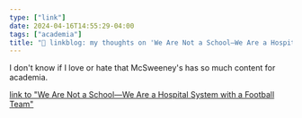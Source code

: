 ```yaml
---
type: ["link"]
date: 2024-04-16T14:55:29-04:00
tags: ["academia"]
title: "🔗 linkblog: my thoughts on 'We Are Not a School—We Are a Hospital System with a Football Team'"
---
```

I don't know if I love or hate that McSweeney's has so much content for academia.

[link to "We Are Not a School—We Are a Hospital System with a Football Team"](https://www.mcsweeneys.net/articles/we-are-not-a-school-we-are-a-hospital-system-with-a-football-team)
